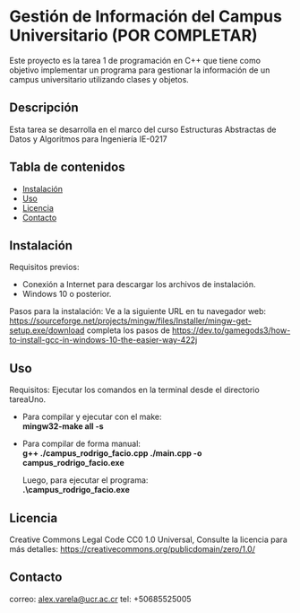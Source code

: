 # Gestión de Información del Campus Universitario (POR COMPLETAR)

Este proyecto es la tarea 1 de programación en C++ que tiene como objetivo implementar un programa para gestionar la información de un campus universitario utilizando clases y objetos.

## Descripción
Esta tarea se desarrolla en el marco del curso Estructuras Abstractas de Datos y Algoritmos para Ingeniería IE-0217

## Tabla de contenidos

- [Instalación](#instalación)
- [Uso](#Uso)
- [Licencia](#licencia)
- [Contacto](#contacto)

## Instalación

Requisitos previos: 
- Conexión a Internet para descargar los archivos de instalación. 
- Windows 10 o posterior.

Pasos para la instalación:
Ve a la siguiente URL en tu navegador web: https://sourceforge.net/projects/mingw/files/Installer/mingw-get-setup.exe/download
completa los pasos de https://dev.to/gamegods3/how-to-install-gcc-in-windows-10-the-easier-way-422j

## Uso 

Requisitos: Ejecutar los comandos en la terminal desde el directorio tareaUno.

- Para compilar y ejecutar con el make:  
  **mingw32-make all -s**

- Para compilar de forma manual:  
  **g++ ./campus_rodrigo_facio.cpp ./main.cpp -o campus_rodrigo_facio.exe**

  Luego, para ejecutar el programa:  
  **.\campus_rodrigo_facio.exe**

## Licencia

Creative Commons Legal Code CC0 1.0 Universal, Consulte la licencia para más detalles: https://creativecommons.org/publicdomain/zero/1.0/

## Contacto

correo: alex.varela@ucr.ac.cr tel: +50685525005
